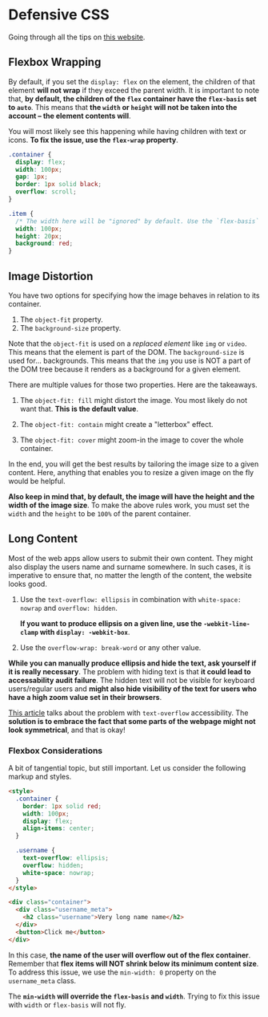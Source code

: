 # Defensive CSS

Going through all the tips on [this website](https://defensivecss.dev/).

## Flexbox Wrapping

By default, if you set the `display: flex` on the element, the children of that element **will not wrap** if they exceed the parent width. It is important to note that, **by default, the children of the `flex` container have the `flex-basis` set to `auto`**. This means that **the `width` or `height` will not be taken into the account – the element contents will**.

You will most likely see this happening while having children with text or icons. **To fix the issue, use the `flex-wrap` property**.

```css
.container {
  display: flex;
  width: 100px;
  gap: 1px;
  border: 1px solid black;
  overflow: scroll;
}

.item {
  /* The width here will be "ignored" by default. Use the `flex-basis` property! */
  width: 100px;
  height: 20px;
  background: red;
}
```

## Image Distortion

You have two options for specifying how the image behaves in relation to its container.

1. The `object-fit` property.
2. The `background-size` property.

Note that the `object-fit` is used on a _replaced element_ like `img` or `video`. This means that the element is part of the DOM. The `background-size` is used for... backgrounds. This means that the `img` you use is NOT a part of the DOM tree because it renders as a background for a given element.

There are multiple values for those two properties. Here are the takeaways.

1. The `object-fit: fill` might distort the image. You most likely do not want that. **This is the default value**.

2. The `object-fit: contain` might create a "letterbox" effect.

3. The `object-fit: cover` might zoom-in the image to cover the whole container.

In the end, you will get the best results by tailoring the image size to a given content. Here, anything that enables you to resize a given image on the fly would be helpful.

**Also keep in mind that, by default, the image will have the height and the width of the image size**. To make the above rules work, you must set the `width` and the `height` to be `100%` of the parent container.

## Long Content

Most of the web apps allow users to submit their own content. They might also display the users name and surname somewhere. In such cases, it is imperative to ensure that, no matter the length of the content, the website looks good.

1. Use the `text-overflow: ellipsis` in combination with `white-space: nowrap` and `overflow: hidden`.

   **If you want to produce ellipsis on a given line, use the `-webkit-line-clamp` with `display: -webkit-box`**.

2. Use the `overflow-wrap: break-word` or any other value.

**While you can manually produce ellipsis and hide the text, ask yourself if it is really necessary**. The problem with hiding text is that **it could lead to accessability audit failure**. The hidden text will not be visible for keyboard users/regular users and **might also hide visibility of the text for users who have a high zoom value set in their browsers**.

[This article](https://www.tpgi.com/the-ballad-of-text-overflow/) talks about the problem with `text-overflow` accessibility. The **solution is to embrace the fact that some parts of the webpage might not look symmetrical**, and that is okay!

### Flexbox Considerations

A bit of tangential topic, but still important. Let us consider the following markup and styles.

```html
<style>
  .container {
    border: 1px solid red;
    width: 100px;
    display: flex;
    align-items: center;
  }

  .username {
    text-overflow: ellipsis;
    overflow: hidden;
    white-space: nowrap;
  }
</style>

<div class="container">
  <div class="username_meta">
    <h2 class="username">Very long name name</h2>
  </div>
  <button>Click me</button>
</div>
```

In this case, **the name of the user will overflow out of the flex container**. Remember that **flex items will NOT shrink below its minimum content size**. To address this issue, we use the `min-width: 0` property on the `username_meta` class.

The **`min-width` will override the `flex-basis` and `width`**. Trying to fix this issue with `width` or `flex-basis` will not fly.
